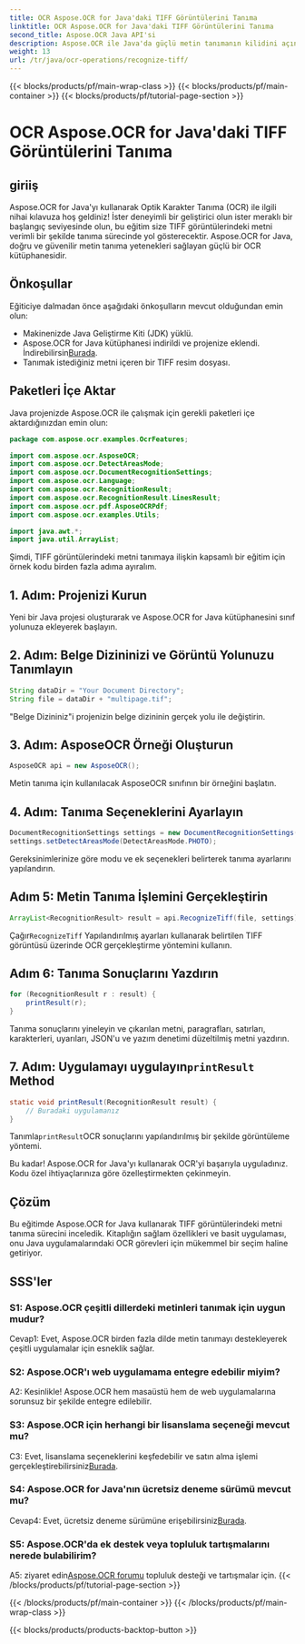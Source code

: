 ```yaml
---
title: OCR Aspose.OCR for Java'daki TIFF Görüntülerini Tanıma
linktitle: OCR Aspose.OCR for Java'daki TIFF Görüntülerini Tanıma
second_title: Aspose.OCR Java API'si
description: Aspose.OCR ile Java'da güçlü metin tanımanın kilidini açın. TIFF görüntülerindeki metni zahmetsizce tanıyın. Sorunsuz bir OCR deneyimi için hemen indirin.
weight: 13
url: /tr/java/ocr-operations/recognize-tiff/
---
```


{{< blocks/products/pf/main-wrap-class >}}
{{< blocks/products/pf/main-container >}}
{{< blocks/products/pf/tutorial-page-section >}}

# OCR Aspose.OCR for Java'daki TIFF Görüntülerini Tanıma

## giriiş

Aspose.OCR for Java'yı kullanarak Optik Karakter Tanıma (OCR) ile ilgili nihai kılavuza hoş geldiniz! İster deneyimli bir geliştirici olun ister meraklı bir başlangıç seviyesinde olun, bu eğitim size TIFF görüntülerindeki metni verimli bir şekilde tanıma sürecinde yol gösterecektir. Aspose.OCR for Java, doğru ve güvenilir metin tanıma yetenekleri sağlayan güçlü bir OCR kütüphanesidir.

## Önkoşullar

Eğiticiye dalmadan önce aşağıdaki önkoşulların mevcut olduğundan emin olun:

- Makinenizde Java Geliştirme Kiti (JDK) yüklü.
-  Aspose.OCR for Java kütüphanesi indirildi ve projenize eklendi. İndirebilirsin[Burada](https://releases.aspose.com/ocr/java/).
- Tanımak istediğiniz metni içeren bir TIFF resim dosyası.

## Paketleri İçe Aktar

Java projenizde Aspose.OCR ile çalışmak için gerekli paketleri içe aktardığınızdan emin olun:

```java
package com.aspose.ocr.examples.OcrFeatures;

import com.aspose.ocr.AsposeOCR;
import com.aspose.ocr.DetectAreasMode;
import com.aspose.ocr.DocumentRecognitionSettings;
import com.aspose.ocr.Language;
import com.aspose.ocr.RecognitionResult;
import com.aspose.ocr.RecognitionResult.LinesResult;
import com.aspose.ocr.pdf.AsposeOCRPdf;
import com.aspose.ocr.examples.Utils;

import java.awt.*;
import java.util.ArrayList;
```

Şimdi, TIFF görüntülerindeki metni tanımaya ilişkin kapsamlı bir eğitim için örnek kodu birden fazla adıma ayıralım.

## 1. Adım: Projenizi Kurun

Yeni bir Java projesi oluşturarak ve Aspose.OCR for Java kütüphanesini sınıf yolunuza ekleyerek başlayın.

## 2. Adım: Belge Dizininizi ve Görüntü Yolunuzu Tanımlayın

```java
String dataDir = "Your Document Directory";
String file = dataDir + "multipage.tif";
```

"Belge Dizininiz"i projenizin belge dizininin gerçek yolu ile değiştirin.

## 3. Adım: AsposeOCR Örneği Oluşturun

```java
AsposeOCR api = new AsposeOCR();
```

Metin tanıma için kullanılacak AsposeOCR sınıfının bir örneğini başlatın.

## 4. Adım: Tanıma Seçeneklerini Ayarlayın

```java
DocumentRecognitionSettings settings = new DocumentRecognitionSettings(2);
settings.setDetectAreasMode(DetectAreasMode.PHOTO);
```

Gereksinimlerinize göre modu ve ek seçenekleri belirterek tanıma ayarlarını yapılandırın.

## Adım 5: Metin Tanıma İşlemini Gerçekleştirin

```java
ArrayList<RecognitionResult> result = api.RecognizeTiff(file, settings);
```

 Çağır`RecognizeTiff` Yapılandırılmış ayarları kullanarak belirtilen TIFF görüntüsü üzerinde OCR gerçekleştirme yöntemini kullanın.

## Adım 6: Tanıma Sonuçlarını Yazdırın

```java
for (RecognitionResult r : result) {
    printResult(r);
}
```

Tanıma sonuçlarını yineleyin ve çıkarılan metni, paragrafları, satırları, karakterleri, uyarıları, JSON'u ve yazım denetimi düzeltilmiş metni yazdırın.

##  7. Adım: Uygulamayı uygulayın`printResult` Method

```java
static void printResult(RecognitionResult result) {
    // Buradaki uygulamanız
}
```

 Tanımla`printResult`OCR sonuçlarını yapılandırılmış bir şekilde görüntüleme yöntemi.

Bu kadar! Aspose.OCR for Java'yı kullanarak OCR'yi başarıyla uyguladınız. Kodu özel ihtiyaçlarınıza göre özelleştirmekten çekinmeyin.

## Çözüm

Bu eğitimde Aspose.OCR for Java kullanarak TIFF görüntülerindeki metni tanıma sürecini inceledik. Kitaplığın sağlam özellikleri ve basit uygulaması, onu Java uygulamalarındaki OCR görevleri için mükemmel bir seçim haline getiriyor.

## SSS'ler

### S1: Aspose.OCR çeşitli dillerdeki metinleri tanımak için uygun mudur?

Cevap1: Evet, Aspose.OCR birden fazla dilde metin tanımayı destekleyerek çeşitli uygulamalar için esneklik sağlar.

### S2: Aspose.OCR'ı web uygulamama entegre edebilir miyim?

A2: Kesinlikle! Aspose.OCR hem masaüstü hem de web uygulamalarına sorunsuz bir şekilde entegre edilebilir.

### S3: Aspose.OCR için herhangi bir lisanslama seçeneği mevcut mu?

 C3: Evet, lisanslama seçeneklerini keşfedebilir ve satın alma işlemi gerçekleştirebilirsiniz[Burada](https://purchase.aspose.com/buy).

### S4: Aspose.OCR for Java'nın ücretsiz deneme sürümü mevcut mu?

Cevap4: Evet, ücretsiz deneme sürümüne erişebilirsiniz[Burada](https://releases.aspose.com/).

### S5: Aspose.OCR'da ek destek veya topluluk tartışmalarını nerede bulabilirim?

 A5: ziyaret edin[Aspose.OCR forumu](https://forum.aspose.com/c/ocr/16) topluluk desteği ve tartışmalar için.
{{< /blocks/products/pf/tutorial-page-section >}}

{{< /blocks/products/pf/main-container >}}
{{< /blocks/products/pf/main-wrap-class >}}

{{< blocks/products/products-backtop-button >}}
